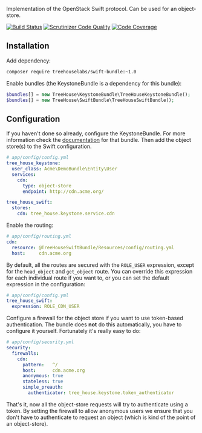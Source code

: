 Implementation of the OpenStack Swift protocol. Can be used for an object-store.

[![Build Status](https://travis-ci.org/treehouselabs/TreeHouseSwiftBundle.svg)](https://travis-ci.org/treehouselabs/TreeHouseSwiftBundle)
[![Scrutinizer Code Quality](https://scrutinizer-ci.com/g/treehouselabs/TreeHouseSwiftBundle/badges/quality-score.png?b=master)](https://scrutinizer-ci.com/g/treehouselabs/TreeHouseSwiftBundle/?branch=master)
[![Code Coverage](https://scrutinizer-ci.com/g/treehouselabs/TreeHouseSwiftBundle/badges/coverage.png?b=master)](https://scrutinizer-ci.com/g/treehouselabs/TreeHouseSwiftBundle/?branch=master)

## Installation

Add dependency:

```sh
composer require treehouselabs/swift-bundle:~1.0
```

Enable bundles (the KeystoneBundle is a dependency for this bundle):

```php
$bundles[] = new TreeHouse\KeystoneBundle\TreeHouseKeystoneBundle();
$bundles[] = new TreeHouse\SwiftBundle\TreeHouseSwiftBundle();
```

## Configuration

If you haven't done so already, configure the KeystoneBundle. For more information check the
[documentation][1] for that bundle. Then add the object store(s) to the Swift configuration.

[1]: /src/TreeHouse/KeystoneBundle/Resources/doc/01-setup.md

```yaml
# app/config/config.yml
tree_house_keystone:
  user_class: Acme\DemoBundle\Entity\User
  services:
    cdn:
      type: object-store
      endpoint: http://cdn.acme.org/

tree_house_swift:
  stores:
    cdn: tree_house.keystone.service.cdn
```

Enable the routing:

```yaml
# app/config/routing.yml
cdn:
  resource: @TreeHouseSwiftBundle/Resources/config/routing.yml
  host:     cdn.acme.org
```

By default, all the routes are secured with the `ROLE_USER` expression, except for the `head_object` and `get_object` route.
You can override this expression for each individual route if you want to, or you can set the default expression in the
configuration:

```yaml
# app/config/config.yml
tree_house_swift:
  expression: ROLE_CDN_USER
```

Configure a firewall for the object store if you want to use token-based authentication.
The bundle does **not** do this automatically, you have to configure it yourself.
Fortunately it's really easy to do:

```yaml
# app/config/security.yml
security:
  firewalls:
    cdn:
      pattern:   ^/
      host:      cdn.acme.org
      anonymous: true
      stateless: true
      simple_preauth:
        authenticator: tree_house.keystone.token_authenticator
```

That's it, now all the object-store requests will try to authenticate using a token. By setting the firewall to allow
anonymous users we ensure that you don't have to authenticate to request an object (which is kind of the point of an
object-store).

